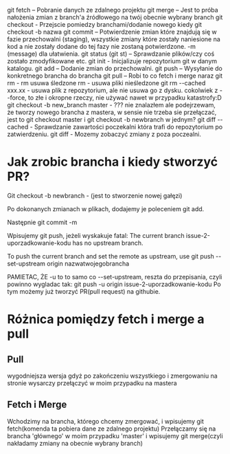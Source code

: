 git fetch – Pobranie danych ze zdalnego projektu
git merge – Jest to próba nałożenia zmian z branch'a źródłowego na twój obecnie wybrany branch
git checkout - Przejscie pomiedzy branchami/dodanie nowego kiedy git checkout -b nazwa 
git commit – Potwierdzenie zmian które znajdują się w fazie przechowalni (staging), wszystkie 
zmiany które zostały naniesione na kod a nie zostały dodane do tej fazy nie zostaną potwierdzone. -m (message) dla ułatwienia.
git status (git st) – Sprawdzanie plików/czy coś zostało zmodyfikowane etc. 
git init - Inicjalizuje repozytorium git w danym katalogu.
git add – Dodanie zmian do przechowalni.
git push – Wysyłanie do konkretnego brancha do brancha 
git pull – Robi to co fetch i merge naraz 
git rm - rm usuwa śledzone
rm - usuwa pliki nieśledzone
git rm --cached xxx.xx - usuwa plik z repozytorium, ale nie usuwa go z dysku.
cokolwiek z --force, to złe i okropne rzeczy, nie używać nawet w przypadku katastrofy:D
git checkout -b new_branch master - ??? nie znalazłem ale podejrzewam, że tworzy nowego brancha z mastera, w sensie nie trzeba
sie przełączać, jest to git checkout master i git checkout -b newbranch w jednym?
git diff --cached - Sprawdzanie zawartości poczekalni która trafi do repozytorium po zatwierdzeniu.
git diff - Mozemy zobaczyć zmiany z poza poczealni.

Jak zrobic brancha i kiedy stworzyć PR?
===


Git checkout -b newbranch - (jest to stworzenie nowej gałęzi)

Po dokonanych zmianach w plikach, dodajemy je poleceniem git add.

Następnie git commit -m

Wpisujemy git push, jeżeli wyskakuje fatal: The current branch issue-2-uporzadkowanie-kodu has no upstream branch. 

To push the current branch and set the remote as upstream, use
git push --set-upstream origin nazwatwojegobrancha

PAMIETAC, ŻE -u to to samo co --set-upstream, reszta do przepisania, czyli powinno wygladac tak: git push -u origin issue-2-uporzadkowanie-kodu Po tym możemy już tworzyć PR(pull request) na githubie.


Różnica pomiędzy fetch i merge a pull
===

Pull
---

wygodniejsza wersja gdyż po zakończeniu wszystkiego i zmergowaniu na stronie wysarczy przełączyć w moim przypadku na mastera

Fetch i Merge
---

Wchodzimy na brancha, którego chcemy zmergować, i wpisujemy git fetch(komenda ta pobiera dane ze zdalnego projektu)
Przełączamy się na brancha 'głównego' w moim przypadku 'master' i wpisujemy git merge(czyli nakładamy zmiany na obecnie wybrany branch)

